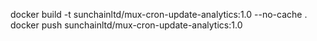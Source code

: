 docker build -t sunchainltd/mux-cron-update-analytics:1.0 --no-cache .
docker push sunchainltd/mux-cron-update-analytics:1.0
